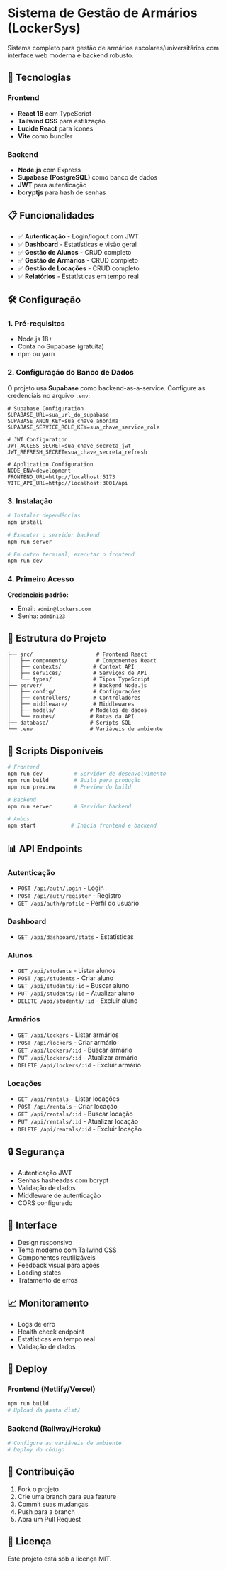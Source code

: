 # Sistema de Gestão de Armários (LockerSys)

Sistema completo para gestão de armários escolares/universitários com interface web moderna e backend robusto.

## 🚀 Tecnologias

### Frontend
- **React 18** com TypeScript
- **Tailwind CSS** para estilização
- **Lucide React** para ícones
- **Vite** como bundler

### Backend
- **Node.js** com Express
- **Supabase (PostgreSQL)** como banco de dados
- **JWT** para autenticação
- **bcryptjs** para hash de senhas

## 📋 Funcionalidades

- ✅ **Autenticação** - Login/logout com JWT
- ✅ **Dashboard** - Estatísticas e visão geral
- ✅ **Gestão de Alunos** - CRUD completo
- ✅ **Gestão de Armários** - CRUD completo
- ✅ **Gestão de Locações** - CRUD completo
- ✅ **Relatórios** - Estatísticas em tempo real

## 🛠️ Configuração

### 1. Pré-requisitos

- Node.js 18+
- Conta no Supabase (gratuita)
- npm ou yarn

### 2. Configuração do Banco de Dados

O projeto usa **Supabase** como backend-as-a-service. Configure as credenciais no arquivo `.env`:

```env
# Supabase Configuration
SUPABASE_URL=sua_url_do_supabase
SUPABASE_ANON_KEY=sua_chave_anonima
SUPABASE_SERVICE_ROLE_KEY=sua_chave_service_role

# JWT Configuration
JWT_ACCESS_SECRET=sua_chave_secreta_jwt
JWT_REFRESH_SECRET=sua_chave_secreta_refresh

# Application Configuration
NODE_ENV=development
FRONTEND_URL=http://localhost:5173
VITE_API_URL=http://localhost:3001/api
```

### 3. Instalação

```bash
# Instalar dependências
npm install

# Executar o servidor backend
npm run server

# Em outro terminal, executar o frontend
npm run dev
```

### 4. Primeiro Acesso

**Credenciais padrão:**
- Email: `admin@lockers.com`
- Senha: `admin123`

## 📁 Estrutura do Projeto

```
├── src/                    # Frontend React
│   ├── components/         # Componentes React
│   ├── contexts/          # Context API
│   ├── services/          # Serviços de API
│   └── types/             # Tipos TypeScript
├── server/                # Backend Node.js
│   ├── config/            # Configurações
│   ├── controllers/       # Controladores
│   ├── middleware/        # Middlewares
│   ├── models/           # Modelos de dados
│   └── routes/           # Rotas da API
├── database/             # Scripts SQL
└── .env                  # Variáveis de ambiente
```

## 🔧 Scripts Disponíveis

```bash
# Frontend
npm run dev          # Servidor de desenvolvimento
npm run build        # Build para produção
npm run preview      # Preview do build

# Backend
npm run server       # Servidor backend

# Ambos
npm start           # Inicia frontend e backend
```

## 📊 API Endpoints

### Autenticação
- `POST /api/auth/login` - Login
- `POST /api/auth/register` - Registro
- `GET /api/auth/profile` - Perfil do usuário

### Dashboard
- `GET /api/dashboard/stats` - Estatísticas

### Alunos
- `GET /api/students` - Listar alunos
- `POST /api/students` - Criar aluno
- `GET /api/students/:id` - Buscar aluno
- `PUT /api/students/:id` - Atualizar aluno
- `DELETE /api/students/:id` - Excluir aluno

### Armários
- `GET /api/lockers` - Listar armários
- `POST /api/lockers` - Criar armário
- `GET /api/lockers/:id` - Buscar armário
- `PUT /api/lockers/:id` - Atualizar armário
- `DELETE /api/lockers/:id` - Excluir armário

### Locações
- `GET /api/rentals` - Listar locações
- `POST /api/rentals` - Criar locação
- `GET /api/rentals/:id` - Buscar locação
- `PUT /api/rentals/:id` - Atualizar locação
- `DELETE /api/rentals/:id` - Excluir locação

## 🔒 Segurança

- Autenticação JWT
- Senhas hasheadas com bcrypt
- Validação de dados
- Middleware de autenticação
- CORS configurado

## 🎨 Interface

- Design responsivo
- Tema moderno com Tailwind CSS
- Componentes reutilizáveis
- Feedback visual para ações
- Loading states
- Tratamento de erros

## 📈 Monitoramento

- Logs de erro
- Health check endpoint
- Estatísticas em tempo real
- Validação de dados

## 🚀 Deploy

### Frontend (Netlify/Vercel)
```bash
npm run build
# Upload da pasta dist/
```

### Backend (Railway/Heroku)
```bash
# Configure as variáveis de ambiente
# Deploy do código
```

## 🤝 Contribuição

1. Fork o projeto
2. Crie uma branch para sua feature
3. Commit suas mudanças
4. Push para a branch
5. Abra um Pull Request

## 📝 Licença

Este projeto está sob a licença MIT.